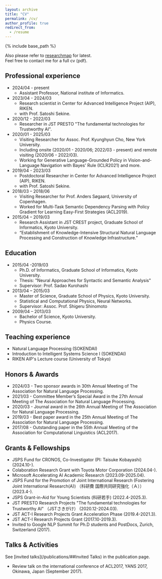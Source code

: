 ```yaml
---
layout: archive
title: "CV"
permalink: /cv/
author_profile: true
redirect_from:
  - /resume
---
```


{% include base_path %}

Also please refer to [researchmap](https://researchmap.jp/shuheikurita) for latest.<br>
Feel free to contact me for a full cv (pdf).

## Professional experience

* 2024/04 - present
  * Assistant Professor, National institute of Informatics.
* 2023/04 - 2024/03
  * Research scientist in Center for Advanced Intelligence Project (AIP), RIKEN.
  * with Prof. Satoshi Sekine.
* 2020/12 - 2022/03
  * Researcher in JST PRESTO "The fundamental technologies for Trustworthy AI".
* 2020/01 - 2025/03
  * Visiting Researcher for Assoc. Prof. Kyunghyun Cho, New York University.
  * Including onsite (2020/01 - 2020/06; 2022/03 - present) and remote visiting (2020/06 - 2022/03).
  * Working for Generative Language-Grounded Policy in Vision-and-Language Navigation with Bayes' Rule (ICLR2021) and more.
* 2019/04 - 2023/03
  * Postdoctoral Researcher in Center for Advanced Intelligence Project (AIP), RIKEN.
  * with Prof. Satoshi Sekine.
* 2018/03 – 2018/06
  * Visiting Researcher for Prof. Anders Søgaard, University of Copenhagen.
  * Worked for Multi-Task Semantic Dependency Parsing with Policy Gradient for Learning Easy-First Strategies (ACL2019).
* 2015/04 – 2019/03
  * Research Assistant in JST CREST project, Graduate School of Informatics, Kyoto University.
  * “Establishment of Knowledge-Intensive Structural Natural Language Processing and Construction of Knowledge Infrastructure.”

## Education

* 2015/04 -2019/03
  * Ph.D. of Informatics, Graduate School of Informatics, Kyoto University.
  * Thesis: "Neural Approaches for Syntactic and Semantic Analysis"
  * Supervisor: Prof. Sadao Kurohashi
* 2013/04 – 2015/03
  * Master of Science, Graduate School of Physics, Kyoto University.
  * Statistical and Computational Physics, Neural Networks.
  * Supervisor: Assoc. Prof. Shigeru Shinomoto
* 2009/04 – 2013/03
  * Bachelor of Science, Kyoto University.
  * Physics Course.

## Teaching experience

- Natural Language Processing (SOKENDAI)
- Introduction to Intelligent Systems Science I (SOKENDAI)
- RIKEN AIP's Lecture course (University of Tokyo)

## Honors & Awards

- 2024/03 - Two sponsor awards in 30th Annual Meeting of The Association for Natural Language Processing.
- 2021/03 - Committee Member’s Special Award in the 27th Annual Meeting of The Association for Natural Language Processing.
- 2020/03 - Journal award in the 26th Annual Meeting of The Association for Natural Language Processing.
- 2019/03 - Best paper award in the 25th Annual Meeting of The Association for Natural Language Processing.
- 2017/08 - Outstanding paper in the 55th Annual Meeting of the Association for Computational Linguistics (ACL2017).

## Grants & Fellowships

- JSPS Fund for CRONOS, Co-Investigator (PI: Taisuke Kobayashi) (2024.10-).
- Colaboration Research Grant with Toyota Motor Corporation (2024.04-).
- Microsoft Accelerating AI Academic Research (2023.09-2025.04).
- JSPS Fund for the Promotion of Joint International Research (Fostering Joint International Research(A)) （科研費 国際共同研究強化（Ａ）） (2023.4-).
- JSPS Grant-in-Aid for Young Scientists (科研若手) (2022.4-2025.3).
- JST PRESTO Research Projects "The fundamental technologies for Trustworthy AI" （JSTさきがけ） (2020.12-2024.03).
- JST ACT-I Research Projects Grant Acceleration Phase (2019.4-2021.3).
- JST ACT-I Research Projects Grant (2017.10-2019.3).
- Invited to Google NLP Summit for Ph.D students and PostDocs, Zurich, Switzerland (2017).

## Talks & Activities

See [invited talks](/publications/##Invited Talks) in the publication page.
- Review talk on the international conference of ACL2017, YANS 2017, Okinawa, Japan (September 2017).
